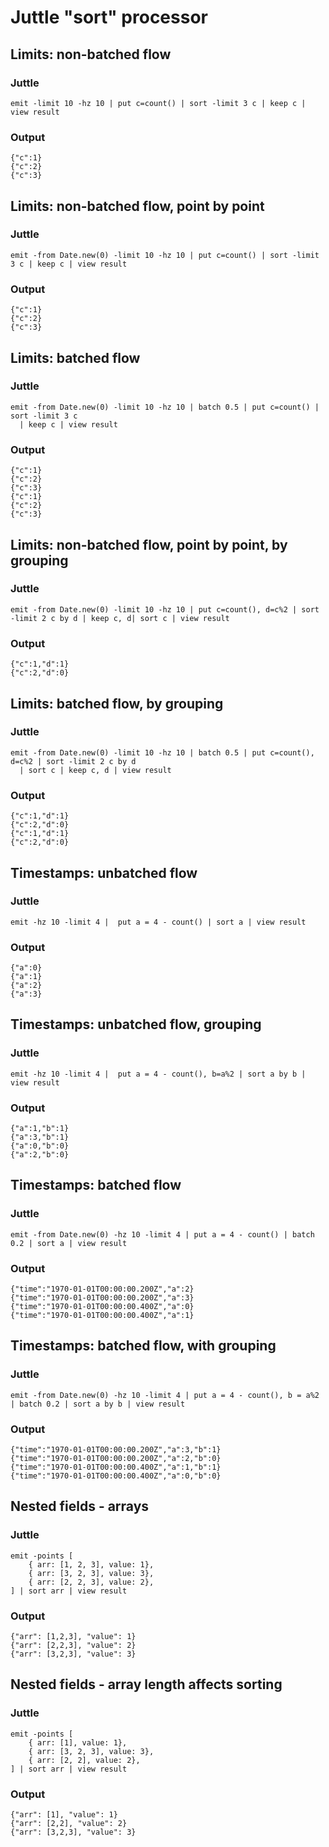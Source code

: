 # Juttle "sort" processor

## Limits: non-batched flow

### Juttle

    emit -limit 10 -hz 10 | put c=count() | sort -limit 3 c | keep c | view result

### Output

    {"c":1}
    {"c":2}
    {"c":3}

## Limits: non-batched flow, point by point

### Juttle

    emit -from Date.new(0) -limit 10 -hz 10 | put c=count() | sort -limit 3 c | keep c | view result

### Output

    {"c":1}
    {"c":2}
    {"c":3}

## Limits: batched flow

### Juttle

    emit -from Date.new(0) -limit 10 -hz 10 | batch 0.5 | put c=count() | sort -limit 3 c
      | keep c | view result

### Output

    {"c":1}
    {"c":2}
    {"c":3}
    {"c":1}
    {"c":2}
    {"c":3}

## Limits: non-batched flow, point by point, by grouping

### Juttle

    emit -from Date.new(0) -limit 10 -hz 10 | put c=count(), d=c%2 | sort -limit 2 c by d | keep c, d| sort c | view result

### Output

    {"c":1,"d":1}
    {"c":2,"d":0}

## Limits: batched flow, by grouping

### Juttle

    emit -from Date.new(0) -limit 10 -hz 10 | batch 0.5 | put c=count(), d=c%2 | sort -limit 2 c by d
      | sort c | keep c, d | view result

### Output

    {"c":1,"d":1}
    {"c":2,"d":0}
    {"c":1,"d":1}
    {"c":2,"d":0}

## Timestamps: unbatched flow

### Juttle

    emit -hz 10 -limit 4 |  put a = 4 - count() | sort a | view result

### Output

    {"a":0}
    {"a":1}
    {"a":2}
    {"a":3}

## Timestamps: unbatched flow, grouping

### Juttle

    emit -hz 10 -limit 4 |  put a = 4 - count(), b=a%2 | sort a by b | view result

### Output

    {"a":1,"b":1}
    {"a":3,"b":1}
    {"a":0,"b":0}
    {"a":2,"b":0}

## Timestamps: batched flow

### Juttle

    emit -from Date.new(0) -hz 10 -limit 4 | put a = 4 - count() | batch 0.2 | sort a | view result

### Output

    {"time":"1970-01-01T00:00:00.200Z","a":2}
    {"time":"1970-01-01T00:00:00.200Z","a":3}
    {"time":"1970-01-01T00:00:00.400Z","a":0}
    {"time":"1970-01-01T00:00:00.400Z","a":1}

## Timestamps: batched flow, with grouping

### Juttle

    emit -from Date.new(0) -hz 10 -limit 4 | put a = 4 - count(), b = a%2 | batch 0.2 | sort a by b | view result

### Output

    {"time":"1970-01-01T00:00:00.200Z","a":3,"b":1}
    {"time":"1970-01-01T00:00:00.200Z","a":2,"b":0}
    {"time":"1970-01-01T00:00:00.400Z","a":1,"b":1}
    {"time":"1970-01-01T00:00:00.400Z","a":0,"b":0}

## Nested fields - arrays

### Juttle

    emit -points [
        { arr: [1, 2, 3], value: 1},
        { arr: [3, 2, 3], value: 3},
        { arr: [2, 2, 3], value: 2},
    ] | sort arr | view result

### Output

    {"arr": [1,2,3], "value": 1}
    {"arr": [2,2,3], "value": 2}
    {"arr": [3,2,3], "value": 3}

## Nested fields - array length affects sorting

### Juttle

    emit -points [
        { arr: [1], value: 1},
        { arr: [3, 2, 3], value: 3},
        { arr: [2, 2], value: 2},
    ] | sort arr | view result

### Output

    {"arr": [1], "value": 1}
    {"arr": [2,2], "value": 2}
    {"arr": [3,2,3], "value": 3}
